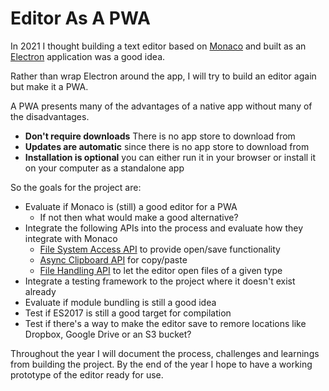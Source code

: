 # Editor As A PWA

In 2021 I thought building a text editor based on [Monaco](https://github.com/microsoft/monaco-editor) and built as an [Electron](https://www.electronjs.org/) application was a good idea.

Rather than wrap Electron around the app, I will try to build an editor again but make it a PWA.

A PWA presents many of the advantages of a native app without many of the disadvantages.

* **Don't require downloads** There is no app store to download from
* **Updates are automatic** since there is no app store to download from
* **Installation is optional** you can either run it in your browser or install it on your computer as a standalone app

So the goals for the project are:

* Evaluate if Monaco is (still) a good editor for a PWA
  * If not then what would make a good alternative?
* Integrate the following APIs into the process and evaluate how they integrate with Monaco
  * [File System Access API](https://web.dev/file-system-access/) to provide open/save functionality
  * [Async Clipboard API](https://web.dev/async-clipboard/) for copy/paste
  * [File Handling API](https://web.dev/file-handling/) to let the editor open files of a given type
* Integrate a testing framework to the project where it doesn't exist already
* Evaluate if module bundling is still a good idea
* Test if ES2017 is still a good target for compilation
* Test if there's a way to make the editor save to remore locations like Dropbox, Google Drive or an S3 bucket?

Throughout the year I will document the process, challenges and learnings from building the project. By the end of the year I hope to have a working prototype of the editor ready for use.

